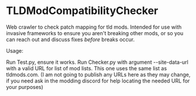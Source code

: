 # TLDModCompatibilityChecker
Web crawler to check patch mapping for tld mods. Intended for use with invasive frameworks to ensure you aren't breaking other mods, or so you can reach out and discuss fixes *before* breaks occur.

Usage:

Run Test.py, ensure it works.
Run Checker.py with argument --site-data-url with a valid URL for list of mod lists. This one uses the same list as tldmods.com. 
(I am not going to publish any URLs here as they may change, if you need ask in the modding discord for help locating the needed URL for your purposes)
